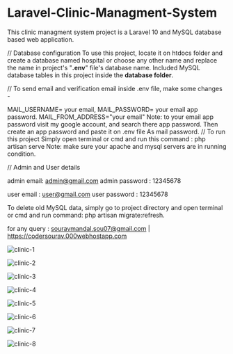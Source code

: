 # Laravel-Clinic-Managment-System

This clinic managment system project is a Laravel 10 and MySQL database based web application.

// Database configuration To use this project, locate it on htdocs folder and create a database named hospital or choose any other name and replace the name in project's "**.env**" file's database name. Included MySQL database tables in this project inside the **database folder**.

// To send email and verification email inside .env file, make some changes -

MAIL_USERNAME= your email,
MAIL_PASSWORD= your email app password.
MAIL_FROM_ADDRESS="your email" Note: to your email app password visit my google account, and search there app password. Then create an app password and paste it on .env file As mail password.
// To run this project Simply open terminal or cmd and run this command : php artisan serve Note: make sure your apache and mysql servers are in running condition.

// Admin and User details

admin email: admin@gmail.com admin password : 12345678

user email : user@gmail.com user password : 12345678

To delete old MySQL data, simply go to project directory and open terminal or cmd and run command: php artisan migrate:refresh.

for any query : souravmandal.sou07@gmail.com | https://codersourav.000webhostapp.com



![clinic-1](https://github.com/SouravMandal07/Clinic-Managment-System/assets/86459723/dfe28bff-7917-4c1b-954f-2463696ab9c4)

![clinic-2](https://github.com/SouravMandal07/Clinic-Managment-System/assets/86459723/d0898ca6-7f8d-4040-b3bb-ca201cc115c9)

![clinic-3](https://github.com/SouravMandal07/Clinic-Managment-System/assets/86459723/bc43d461-44dd-4073-b6f4-b38338aa8fdf)

![clinic-4](https://github.com/SouravMandal07/Clinic-Managment-System/assets/86459723/260d856e-ce70-40f6-8808-a18d3dd5ff84)

![clinic-5](https://github.com/SouravMandal07/Clinic-Managment-System/assets/86459723/a845f666-d881-4783-9e60-11f9df506f7a)

![clinic-6](https://github.com/SouravMandal07/Clinic-Managment-System/assets/86459723/b9c82f0c-0578-4fe2-9fb3-5ee3dbe08a6e)

![clinic-7](https://github.com/SouravMandal07/Clinic-Managment-System/assets/86459723/b9315af7-c9d4-4a18-92a3-986e0fbdff79)

![clinic-8](https://github.com/SouravMandal07/Clinic-Managment-System/assets/86459723/b45ea512-1b83-4421-9751-0e0c86d7bee6)



